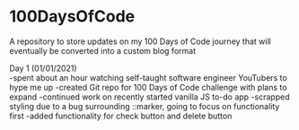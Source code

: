# 100DaysOfCode
A repository to store updates on my 100 Days of Code journey that will eventually be converted into a custom blog format

Day 1 (01/01/2021)    
    -spent about an hour watching self-taught software engineer YouTubers to hype me up
    -created Git repo for 100 Days of Code challenge with plans to expand
    -continued work on recently started vanilla JS to-do app
        -scrapped styling due to a bug surrounding ::marker, going to focus on functionality first
        -added functionality for check button and delete button

